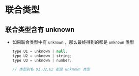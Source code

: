 # 联合类型

## 联合类型含有 unknown

+ 如果联合类型中有 `unknown` ，那么最终得到的都是 `unknown` 类型

  ```js
  type U1 = unknown | null;
  type U2 = unknown | string;
  type U3 = unknown | number;

  // 类型别名 U1,U2,U3 都是 unknown 类型
  ```
